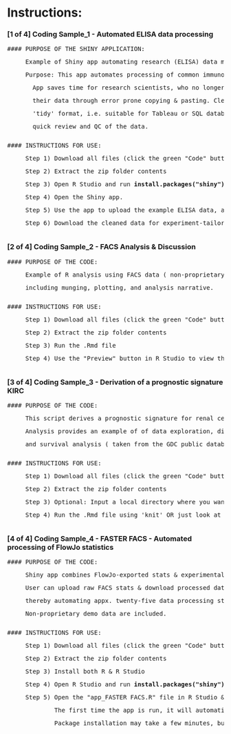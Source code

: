 
# Instructions:
### [1 of 4] Coding Sample_1 - Automated ELISA data processing

<pre>
#### PURPOSE OF THE SHINY APPLICATION:
<p>     Example of Shiny app automating research (ELISA) data munging ( non-proprietary source data ).
<p>     Purpose: This app automates processing of common immunology research data (ELISA reader output).
<p>       App saves time for research scientists, who no longer have do manually clean up
<p>       their data through error prone copying & pasting. Cleaned data can be downloaded in 
<p>       'tidy' format, i.e. suitable for Tableau or SQL database. Data are also plotted for 
<p>       quick review and QC of the data. 
</pre>

<pre>
#### INSTRUCTIONS FOR USE:
<p>     Step 1) Download all files (click the green "Code" button above; download .zip folder)
<p>     Step 2) Extract the zip folder contents 
<p>     Step 3) Open R Studio and run <b>install.packages("shiny")</b> in the console
<p>     Step 4) Open the Shiny app. 
<p>     Step 5) Use the app to upload the example ELISA data, and review the output plots. 
<p>     Step 6) Download the cleaned data for experiment-tailored processing/plotting in Tableau/Spotfire. 
</pre>

### [2 of 4] Coding Sample_2 - FACS Analysis & Discussion

<pre>
#### PURPOSE OF THE CODE:
<p>     Example of R analysis using FACS data ( non-proprietary source data ), 
<p>     including munging, plotting, and analysis narrative.
</pre>

<pre>
#### INSTRUCTIONS FOR USE:
<p>     Step 1) Download all files (click the green "Code" button above; download .zip folder)
<p>     Step 2) Extract the zip folder contents
<p>     Step 3) Run the .Rmd file
<p>     Step 4) Use the "Preview" button in R Studio to view the html report output
</pre>


### [3 of 4] Coding Sample_3 - Derivation of a prognostic signature KIRC

<pre>
#### PURPOSE OF THE CODE:
<p>     This script derives a prognostic signature for renal cell carcinoma using transcriptomic data (from GDC/TCGA)
<p>     Analysis provides an example of of data exploration, differential expression analysis (Voom/Limma),
<p>     and survival analysis ( taken from the GDC public database )
</pre>

<pre>
#### INSTRUCTIONS FOR USE:
<p>     Step 1) Download all files (click the green "Code" button above; download .zip folder)
<p>     Step 2) Extract the zip folder contents
<p>     Step 3) Optional: Input a local directory where you want the GDC files saved (default download uses be "api" method. Files total 156MB).
<p>     Step 4) Run the .Rmd file using 'knit' OR just look at the included .nb file to view analysis. 
</pre>



### [4 of 4] Coding Sample_4 - FASTER FACS - Automated processing of FlowJo statistics

<pre>
#### PURPOSE OF THE CODE:
<p>     Shiny app combines FlowJo-exported stats & experimental metadata and outputs plot-ready tables. 
<p>     User can upload raw FACS stats & download processed data ready for GraphpadPrism or Tableau (or Spotfire), 
<p>     thereby automating appx. twenty-five data processing steps. 
<p>     Non-proprietary demo data are included. 
</pre>

<pre>
#### INSTRUCTIONS FOR USE:
<p>     Step 1) Download all files (click the green "Code" button above; download .zip folder)
<p>     Step 2) Extract the zip folder contents
<p>     Step 3) Install both R & R Studio
<p>     Step 4) Open R Studio and run <b>install.packages("shiny")</b> in the console (this only needs to be done once)
<p>     Step 5) Open the "app_FASTER FACS.R" file in R Studio & then click the "Run App" button. 
<p>             The first time the app is run, it will automatically install required R packages. 
<p>             Package installation may take a few minutes, but it will only happen once. Follow the instructions in the app.
</pre>


